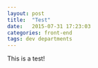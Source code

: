 ```yaml
---
layout: post
title:  "Test"
date:   2015-07-31 17:23:03
categories: front-end
tags: dev departments
---
```


This is a test!
